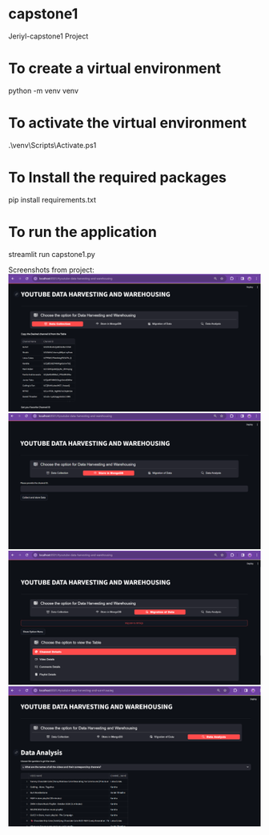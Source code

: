 # capstone1
Jeriyl-capstone1 Project

# To create a virtual environment
python -m venv venv

# To activate the virtual environment
.\venv\Scripts\Activate.ps1

# To Install the required packages
pip install requirements.txt

# To run the application
streamlit run capstone1.py

Screenshots from project:
![alt text](image-2.png)
![alt text](image-3.png)
![alt text](image-4.png)
![alt text](image-5.png)






